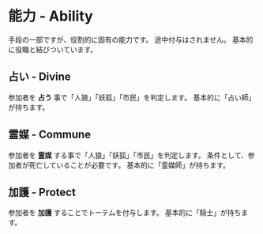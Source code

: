 # 能力 - Ability
手段の一部ですが、役割的に固有の能力です。
途中付与はされません。
基本的に役職と結びついています。

## 占い - Divine
参加者を **占う** 事で「人狼」「妖狐」「市民」を判定します。
基本的に「占い師」が持ちます。

## 霊媒 - Commune
参加者を **霊媒** する事で「人狼」「妖狐」「市民」を判定します。
条件として、参加者が死亡していることが必要です。
基本的に「霊媒師」が持ちます。

## 加護 - Protect
参加者を **加護** することでトーテムを付与します。
基本的に「騎士」が持ちます。